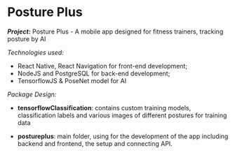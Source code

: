 # Posture Plus

***Project:*** Posture Plus - A mobile app designed for fitness trainers, tracking posture by AI 

*Technologies used:* 
- React Native, React Navigation for front-end development; 
- NodeJS and PostgreSQL for back-end development; 
- TensorflowJS & PoseNet model for AI

*Package Design:*

- **tensorflowClassification**: contains custom training models, classification labels and various images of different postures for training data

- **postureplus**: main folder, using for the development of the app including backend and frontend, the setup and connecting API.
